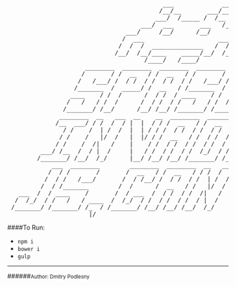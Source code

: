 <pre>
                                          ___             ___
                                         /__/__       ___/__/
                                        ___/  /_____ /  /__
                                    ___/  ___       ___   /__
                                ___/     /__/      /__/     /___
                               /  ___                    ___   /
                              /  /  /  ______________   /  /  /
                             /__/  /__/____    _____/__/  /__/
                                     /____/   /____/
                     ________  ________  ________  ________  ________
                    /       / /  __   / /  __   / /       / /  _____/
                   /   /___/ /  / /  / /  / /  / /   /___/ /  /____
                  /_______  /  _____/ /  __   / /_______  /  _____/
                 ____    / /  /      /  / /  / ____    / /  /
                /   /   / /  /      /  / /  / /   /   / /  /____
               /_______/ /__/      /__/ /__/ /_______/ /_______/
              ________  __   ___  __    __  ________  ______    ________  ________  ________
             /__  ___/ / /  /  / |  |  / / /  __   / /  __  |  /  _____/ /  __   / /       /
               / /    /  | /  /  |  | / / /  / /  / /  / /  / /  /____  /  / /  / /   /___/
              / /    /   |/  /   |  |/ / /  __   / /  / /  / /  _____/ /      _/ /_______
             / /    /  /|   /    |    / /  / /  / /  / /  / /  /      /  /|  |  ____    /
         ___/ /__  /  / |  /     |   / /  / /  / /  /_/  / /  /____  /  / |  | /   /   /
        /_______/ /__/  /_/      |__/ /__/ /__/ /_______/ /_______/ /__/  |__|/_______/
            ___  ________        ________  ________  __   ___  __    __  ________  ________
           /  / /       /       /  __   / /  __   / / /  /  / |  |  / / /  __   / /       /
          /  / /   /___/       /  / /__/ /  / /  / /  | /  /  |  | / / /  / /  / /   /___/
         /  / /_______        /  /      /  __   / /   |/  /   |  |/ / /  __   / /_______
   ___  /  / ____    /       /  / ___  /  / /  / /  /|   /    |    / /  / /  / ____    /
  /  /_/  / /   /   / ____  /  /_/  / /  / /  / /  / |  /     |   / /  / /  / /   /   /
 /_______/ /_______/ /_  / /_______/ /__/ /__/ /__/  /_/      |__/ /__/ /__/ /_______/
                      |/
</pre>

####To Run:
* `npm i`
* `bower i`
* `gulp`

<hr>
######<small>Author: Dmitry Podlesny</small>
